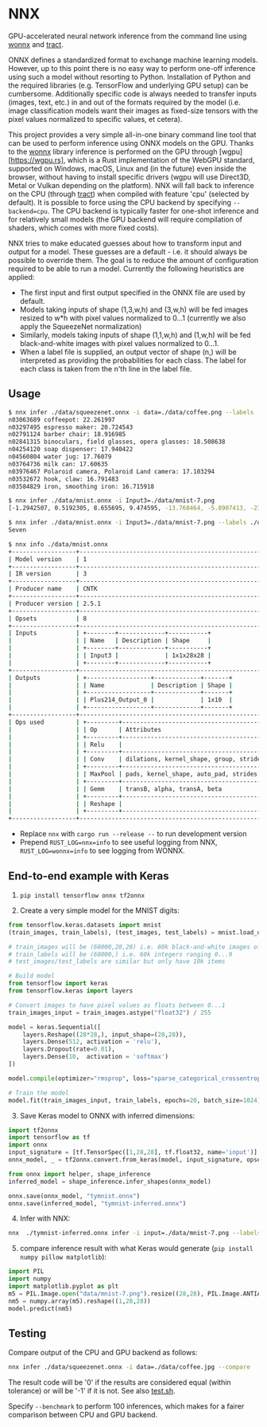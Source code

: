 # NNX

GPU-accelerated neural network inference from the command line using [wonnx](https://github.com/haixuanTao/wonnx) and
[tract](https://github.com/sonos/tract).

ONNX defines a standardized format to exchange machine learning models. However, up to this point there is no easy way to
perform one-off inference using such a model without resorting to Python. Installation of Python and the required libraries
(e.g. TensorFlow and underlying GPU setup) can be cumbersome. Additionally specific code is always needed to transfer
inputs (images, text, etc.) in and out of the formats required by the model (i.e. image classification models want their
images as fixed-size tensors with the pixel values normalized to specific values, et cetera).

This project provides a very simple all-in-one binary command line tool that can be used to perform inference using ONNX
models on the GPU. Thanks to the [wonnx](https://github.com/haixuanTao/wonnx) library inference is performed on the GPU
through [wgpu][https://wgpu.rs], which is a Rust implementation of the WebGPU standard, supported on Windows, macOS, Linux
and (in the future) even inside the browser, without having to install specific drivers (wgpu will use Direct3D, Metal or
Vulkan depending on the platform). NNX will fall back to inference on the CPU (through [tract](https://github.com/sonos/tract))
when compiled with feature 'cpu' (selected by default). It is possible to force using the CPU backend by specifying `--backend=cpu`.
The CPU backend is typically faster for one-shot inference and for relatively small models (the GPU backend will require
compilation of shaders, which comes with more fixed costs).

NNX tries to make educated guesses about how to transform input and output for a model. These guesses are a default - i.e.
it should always be possible to override them. The goal is to reduce the amount of configuration required to be able to
run a model. Currently the following heuristics are applied:

- The first input and first output specified in the ONNX file are used by default.
- Models taking inputs of shape (1,3,w,h) and (3,w,h) will be fed images resized to w\*h with pixel values normalized to
  0...1 (currently we also apply the SqueezeNet normalization)
- Similarly, models taking inputs of shape (1,1,w,h) and (1,w,h) will be fed black-and-white images with pixel values
  normalized to 0...1.
- When a label file is supplied, an output vector of shape (n,) will be interpreted as providing the probabilities for each
  class. The label for each class is taken from the n'th line in the label file.

## Usage

```sh
$ nnx infer ./data/squeezenet.onnx -i data=./data/coffee.png --labels ./data/squeezenet-labels.txt
n03063689 coffeepot: 22.261997
n03297495 espresso maker: 20.724543
n02791124 barber chair: 18.916985
n02841315 binoculars, field glasses, opera glasses: 18.508638
n04254120 soap dispenser: 17.940422
n04560804 water jug: 17.76079
n03764736 milk can: 17.60635
n03976467 Polaroid camera, Polaroid Land camera: 17.103294
n03532672 hook, claw: 16.791483
n03584829 iron, smoothing iron: 16.715918

$ nnx infer ./data/mnist.onnx -i Input3=./data/mnist-7.png
[-1.2942507, 0.5192305, 8.655695, 9.474595, -13.768464, -5.8907413, -23.467274, 28.252314, -6.7598896, 3.9513395]

$ nnx infer ./data/mnist.onnx -i Input3=./data/mnist-7.png --labels ./data/mnist-labels.txt --top=1
Seven

$ nnx info ./data/mnist.onnx
+------------------+-----------------------------------------------------------------+
| Model version    | 1                                                               |
+------------------+-----------------------------------------------------------------+
| IR version       | 3                                                               |
+------------------+-----------------------------------------------------------------+
| Producer name    | CNTK                                                            |
+------------------+-----------------------------------------------------------------+
| Producer version | 2.5.1                                                           |
+------------------+-----------------------------------------------------------------+
| Opsets           | 8                                                               |
+------------------+-----------------------------------------------------------------+
| Inputs           | +--------+-------------+-----------+                            |
|                  | | Name   | Description | Shape     |                            |
|                  | +--------+-------------+-----------+                            |
|                  | | Input3 |             | 1x1x28x28 |                            |
|                  | +--------+-------------+-----------+                            |
+------------------+-----------------------------------------------------------------+
| Outputs          | +------------------+-------------+-------+                      |
|                  | | Name             | Description | Shape |                      |
|                  | +------------------+-------------+-------+                      |
|                  | | Plus214_Output_0 |             | 1x10  |                      |
|                  | +------------------+-------------+-------+                      |
+------------------+-----------------------------------------------------------------+
| Ops used         | +---------+---------------------------------------------------+ |
|                  | | Op      | Attributes                                        | |
|                  | +---------+---------------------------------------------------+ |
|                  | | Relu    |                                                   | |
|                  | +---------+---------------------------------------------------+ |
|                  | | Conv    | dilations, kernel_shape, group, strides, auto_pad | |
|                  | +---------+---------------------------------------------------+ |
|                  | | MaxPool | pads, kernel_shape, auto_pad, strides             | |
|                  | +---------+---------------------------------------------------+ |
|                  | | Gemm    | transB, alpha, transA, beta                       | |
|                  | +---------+---------------------------------------------------+ |
|                  | | Reshape |                                                   | |
|                  | +---------+---------------------------------------------------+ |
+------------------+-----------------------------------------------------------------+
```

- Replace `nnx` with `cargo run --release --` to run development version
- Prepend `RUST_LOG=nnx=info` to see useful logging from NNX, `RUST_LOG=wonnx=info` to see logging from WONNX.

## End-to-end example with Keras

1. `pip install tensorflow onnx tf2onnx`

2. Create a very simple model for the MNIST digits:

```python
from tensorflow.keras.datasets import mnist
(train_images, train_labels), (test_images, test_labels) = mnist.load_data()

# train_images will be (60000,28,28) i.e. 60k black-and-white images of 28x28 pixels (which are ints between 0..255)
# train_labels will be (60000,) i.e. 60k integers ranging 0...9
# test_images/test_labels are similar but only have 10k items

# Build model
from tensorflow import keras
from tensorflow.keras import layers

# Convert images to have pixel values as floats between 0...1
train_images_input = train_images.astype("float32") / 255

model = keras.Sequential([
    layers.Reshape((28*28,), input_shape=(28,28)),
    layers.Dense(512, activation = 'relu'),
    layers.Dropout(rate=0.01),
    layers.Dense(10,  activation = 'softmax')
])

model.compile(optimizer="rmsprop", loss="sparse_categorical_crossentropy", metrics=["accuracy"])

# Train the model
model.fit(train_images_input, train_labels, epochs=20, batch_size=1024)
```

3. Save Keras model to ONNX with inferred dimensions:

```python
import tf2onnx
import tensorflow as tf
import onnx
input_signature = [tf.TensorSpec([1,28,28], tf.float32, name='input')]
onnx_model, _ = tf2onnx.convert.from_keras(model, input_signature, opset=13)

from onnx import helper, shape_inference
inferred_model = shape_inference.infer_shapes(onnx_model)

onnx.save(onnx_model, "tymnist.onnx")
onnx.save(inferred_model, "tymnist-inferred.onnx")
```

4. Infer with NNX:

```sh
nnx  ./tymnist-inferred.onnx infer -i input=./data/mnist-7.png --labels ./data/mnist-labels.txt
```

5. compare inference result with what Keras would generate (`pip install numpy pillow matplotlib`):

```python
import PIL
import numpy
import matplotlib.pyplot as plt
m5 = PIL.Image.open("data/mnist-7.png").resize((28,28), PIL.Image.ANTIALIAS)
nm5 = numpy.array(m5).reshape((1,28,28))
model.predict(nm5)
```

## Testing

Compare output of the CPU and GPU backend as follows:

```sh
nnx infer ./data/squeezenet.onnx -i data=./data/coffee.jpg --compare
```

The result code will be '0' if the results are considered equal (within tolerance) or will be '-1' if it is not. See also
[test.sh](./test.sh).

Specify `--benchmark` to perform 100 inferences, which makes for a fairer comparison between CPU and GPU backend.
